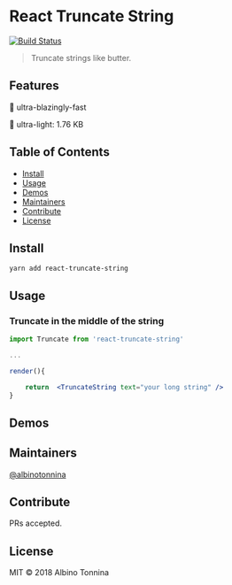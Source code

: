 # React Truncate String

[![Build Status](https://travis-ci.org/albinotonnina/react-truncate-string.svg?branch=master)](https://travis-ci.org/albinotonnina/react-truncate-string)

> Truncate strings like butter.

## Features

🚀 ultra-blazingly-fast

🌈 ultra-light: 1.76 KB

## Table of Contents

- [Install](#install)
- [Usage](#usage)
- [Demos](#demos)
- [Maintainers](#maintainers)
- [Contribute](#contribute)
- [License](#license)

## Install

```
yarn add react-truncate-string
```

## Usage

### Truncate in the middle of the string

```jsx
import Truncate from 'react-truncate-string'

...

render(){

    return  <TruncateString text="your long string" />
}
```

## Demos

## Maintainers

[@albinotonnina](https://github.com/albinotonnina)

## Contribute

PRs accepted.

## License

MIT © 2018 Albino Tonnina

